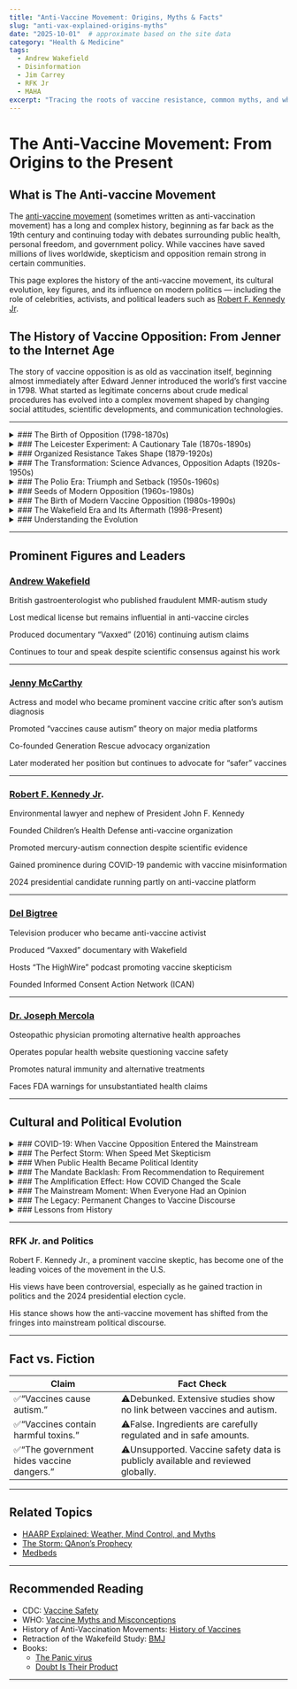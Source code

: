 ```yaml
---
title: "Anti-Vaccine Movement: Origins, Myths & Facts"
slug: "anti-vax-explained-origins-myths"
date: "2025-10-01"  # approximate based on the site data
category: "Health & Medicine"
tags:
  - Andrew Wakefield
  - Disinformation
  - Jim Carrey
  - RFK Jr
  - MAHA
excerpt: "Tracing the roots of vaccine resistance, common myths, and what science really says about vaccines."
---
```


# The Anti-Vaccine Movement: From Origins to the Present
## What is The Anti-vaccine Movement
The [anti-vaccine movement](https://www.medway.gov.uk/info/200489/pestilence_to_contagion_plague_to_covid-19/1346/the_anti-vaccination_movement) (sometimes written as anti-vaccination movement) has a long and complex history, beginning as far back as the 19th century and continuing today with debates surrounding public health, personal freedom, and government policy. While vaccines have saved millions of lives worldwide, skepticism and opposition remain strong in certain communities.

This page explores the history of the anti-vaccine movement, its cultural evolution, key figures, and its influence on modern politics — including the role of celebrities, activists, and political leaders such as [Robert F. Kennedy Jr](https://en.wikipedia.org/wiki/Robert_F._Kennedy_Jr.).

## The History of Vaccine Opposition: From Jenner to the Internet Age
The story of vaccine opposition is as old as vaccination itself, beginning almost immediately after Edward Jenner introduced the world’s first vaccine in 1798. What started as legitimate concerns about crude medical procedures has evolved into a complex movement shaped by changing social attitudes, scientific developments, and communication technologies.

---

<details>
<summary>### The Birth of Opposition (1798-1870s)</summary>
When [Edward Jenner](https://pmc.ncbi.nlm.nih.gov/articles/PMC1200696/) first demonstrated that cowpox could protect against smallpox, the practice seemed almost magical—and to many, deeply troubling. The idea of deliberately introducing animal matter into human bodies challenged fundamental beliefs about medicine, religion, and the natural order.

Religious leaders formed the first wave of opposition, arguing that disease was divine punishment that humans had no right to prevent. The concept of injecting “impure” animal material into the human body violated deeply held beliefs about bodily sanctity. These theological objections were compounded by practical concerns that proved remarkably prescient given the medical practices of the era.

Early vaccines were indeed dangerous. Without modern sterile techniques, infections were common. Manufacturing was inconsistent, potency varied wildly, and some batches were completely ineffective. Physicians themselves were often skeptical—and with good reason. The medical establishment of the 1800s lacked the rigorous training and oversight we take for granted today, making it difficult to separate legitimate medical concerns from unfounded fears.

Individual liberty emerged as another powerful theme that would echo through centuries of vaccine debates. When governments began mandating vaccination, citizens pushed back against what they saw as unprecedented intrusion into personal medical decisions. The tension between individual autonomy and collective welfare became a defining characteristic of vaccine policy debates.
</details>
<details>
<summary>### The Leicester Experiment: A Cautionary Tale (1870s-1890s)</summary>
Perhaps no episode better illustrates the complexity of early vaccine opposition than the famous “[Leicester Experiment](https://www.cambridge.org/core/services/aop-cambridge-core/content/view/CADA5559C8F0843FC3880F70794DA812/S0025727300040345a.pdf/div-class-title-leicester-and-smallpox-the-leicester-method-div.pdf).” In the 1870s, the English town of Leicester rejected compulsory vaccination in favor of isolation, quarantine, and improved sanitation. For several years, this approach appeared remarkably successful, with smallpox rates remaining low without widespread vaccination.

Anti-vaccine advocates around the world seized on Leicester as proof that vaccines were unnecessary. The town became a pilgrimage site for vaccine opponents, and its methods were studied and promoted internationally. However, this success was ultimately illusory. When smallpox epidemics eventually returned, Leicester’s unvaccinated population suffered devastating outbreaks that vindicated the importance of vaccination.

The Leicester story reveals how early vaccine opposition often arose from legitimate observations and reasonable concerns, even when the conclusions drawn were ultimately incorrect. It also demonstrates how anecdotal success can be misleading in the absence of controlled scientific study.
</details>
<details>
<summary>### Organized Resistance Takes Shape (1879-1920s)</summary>
[The Anti-Vaccination League of America](https://en.wikipedia.org/wiki/Anti-Vaccination_Society_of_America), founded in 1879, marked the beginning of organized opposition to vaccines in the United States. This group emerged directly in response to compulsory vaccination laws, publishing pamphlets, organizing rallies, and lobbying against vaccine mandates. Their arguments established themes that persist today: vaccines cause more harm than good, natural immunity is superior, sanitation matters more than vaccination, and governments lack the authority to mandate medical procedures.

During this period, opposition wasn’t entirely unreasonable. Vaccines of the era were genuinely problematic by modern standards. Manufacturing was unregulated, contamination was common, and adverse reactions were frequent. Some physicians and public health officials shared these concerns, lending credibility to anti-vaccine arguments.
</details>
<details>
<summary>### The Transformation: Science Advances, Opposition Adapts (1920s-1950s)</summary>
As the 20th century progressed, vaccine science underwent dramatic improvements. [Killed-virus vaccines](https://www.hhs.gov/immunization/basics/types/index.html) replaced more dangerous live preparations, sterile manufacturing became standard, and government oversight increased. These advances addressed many legitimate concerns about vaccine safety, but opposition adapted rather than disappeared.

The development of new vaccines for diseases like diphtheria and tetanus demonstrated the power of vaccination, but also provided new targets for critics. Each new vaccine brought fresh debates about necessity, safety, and government authority.
</details>

<details>
<summary>### The Polio Era: Triumph and Setback (1950s-1960s)</summary>
The 1950s represented both the pinnacle of vaccine acceptance and a harbinger of modern controversies. [Jonas Salk‘s](https://pmc.ncbi.nlm.nih.gov/articles/PMC6351694/) polio vaccine achieved something unprecedented: it turned vaccination into a celebrated community activity. Parents lined up eagerly to protect their children from a disease that had terrorized families for generations.

However, this triumph was nearly derailed by the [Cutter Incident](https://pmc.ncbi.nlm.nih.gov/articles/PMC1383764/) of 1955, when contaminated vaccine caused paralysis in 200 children. The government’s response—temporarily halting vaccination while investigating—demonstrated both the importance of safety monitoring and the fragility of public trust. While the program resumed successfully after safety improvements, the incident provided ammunition for vaccine critics and established a template for future controversies.
</details>
<details>
<summary>### Seeds of Modern Opposition (1960s-1980s)</summary>
As infectious diseases became less visible threats, the risk-benefit calculation began shifting in the public mind. The DTP (diphtheria-tetanus-pertussis) [vaccine controversy](https://pmc.ncbi.nlm.nih.gov/articles/PMC1424579/) of the 1970s marked a turning point. Reports of severe reactions, combined with media coverage of affected families, generated significant public concern and numerous lawsuits against manufacturers.

The 1976 [swine flu](https://www.bbc.com/future/article/20200918-the-fiasco-of-the-us-swine-flu-affair-of-1976) vaccination campaign further eroded confidence. When a predicted pandemic failed to materialize and some recipients developed Guillain-Barré syndrome, the program was halted early. This episode reinforced growing skepticism about government health recommendations and established patterns that would repeat in future public health emergencies.
</details>

<details>
<summary>### The Birth of Modern Vaccine Opposition (1980s-1990s)</summary>
The contemporary anti-vaccine movement can trace its organized origins to [Barbara Loe Fisher](https://www.nvic.org/about/staff-volunteers/barbara-loe-fisher), who founded Dissatisfied Parents Together (later the [National Vaccine Information Center](https://droogger.com/anti-vaccine-movement-origins-myths-facts-droogger/)) in 1982 after her son experienced what she believed was a vaccine reaction. Fisher’s approach was more sophisticated than earlier opposition, focusing on informed consent, vaccine safety research, and parental rights rather than outright rejection of vaccination.

This period saw the emergence of a more nuanced form of vaccine skepticism that accepted some vaccines while questioning others, demanded more safety research, and advocated for individual choice. These arguments proved more palatable to mainstream audiences than the complete rejection of vaccination that characterized earlier movements.
</details>

<details>
<summary>### The Wakefield Era and Its Aftermath (1998-Present)</summary>
The publication of Andrew Wakefield’s fraudulent [study](https://pmc.ncbi.nlm.nih.gov/articles/PMC3136032/) linking the MMR vaccine to autism in 1998 represents a watershed moment in vaccine opposition. Despite the study’s retraction, Wakefield’s loss of his medical license, and overwhelming scientific evidence against any connection, the autism link became deeply embedded in public consciousness.

The Wakefield controversy coincided with the rise of the internet, which transformed how vaccine misinformation spreads. Online communities allowed vaccine-skeptical parents to connect, share stories, and reinforce each other’s beliefs in ways that were impossible in earlier eras. Social media platforms later accelerated this process, creating echo chambers where misinformation could flourish unchecked.
</details>
<details>
<summary>### Understanding the Evolution</summary>
The history of vaccine opposition reveals several consistent themes that have adapted to changing circumstances:

Distrust of Authority: From religious objections to government overreach concerns, vaccine opposition has consistently drawn energy from broader skepticism about institutional authority.

Risk Perception: As the diseases vaccines prevent have become less visible, the perceived risk of vaccination has grown relative to the perceived benefit, even as vaccines have become safer.

Individual vs. Collective Good: The tension between personal choice and community welfare has remained a constant source of conflict throughout vaccination’s history.

Scientific Literacy: Limited understanding of immunology, epidemiology, and research methodology has made it difficult for the public to evaluate vaccine-related claims effectively.

Communication Failures: Public health authorities have often struggled to communicate effectively about vaccine benefits and risks, leaving information vacuums that opponents have filled.
</details>

---

## Prominent Figures and Leaders

### [Andrew Wakefield](https://en.wikipedia.org/wiki/Andrew_Wakefield)
British gastroenterologist who published fraudulent MMR-autism study

Lost medical license but remains influential in anti-vaccine circles

Produced documentary “Vaxxed” (2016) continuing autism claims

Continues to tour and speak despite scientific consensus against his work

---

### [Jenny McCarthy](https://en.wikipedia.org/wiki/Jenny_McCarthy)
Actress and model who became prominent vaccine critic after son’s autism diagnosis

Promoted “vaccines cause autism” theory on major media platforms

Co-founded Generation Rescue advocacy organization

Later moderated her position but continues to advocate for “safer” vaccines

---

### [Robert F. Kennedy Jr](https://en.wikipedia.org/wiki/Robert_F._Kennedy_Jr.).
Environmental lawyer and nephew of President John F. Kennedy

Founded Children’s Health Defense anti-vaccine organization

Promoted mercury-autism connection despite scientific evidence

Gained prominence during COVID-19 pandemic with vaccine misinformation

2024 presidential candidate running partly on anti-vaccine platform

---

### [Del Bigtree](https://en.wikipedia.org/wiki/Del_Bigtree)
Television producer who became anti-vaccine activist

Produced “Vaxxed” documentary with Wakefield

Hosts “The HighWire” podcast promoting vaccine skepticism

Founded Informed Consent Action Network (ICAN)

---

### [Dr. Joseph Mercola](https://en.wikipedia.org/wiki/Joseph_Mercola)
Osteopathic physician promoting alternative health approaches

Operates popular health website questioning vaccine safety

Promotes natural immunity and alternative treatments

Faces FDA warnings for unsubstantiated health claims

---

## Cultural and Political Evolution
<details>
<summary>### COVID-19: When Vaccine Opposition Entered the Mainstream</summary>
For decades, vaccine opposition remained largely confined to specific communities—alternative medicine advocates, religious groups with specific objections, and parents concerned about childhood vaccines. The movement, while persistent, operated at the margins of American politics and public health discourse. Then came COVID-19, and everything changed.
</details>
<details>
<summary>### The Perfect Storm: When Speed Met Skepticism</summary>
The COVID-19 pandemic created an unprecedented situation that would transform vaccine hesitancy from a fringe concern into a mainstream political issue. For the first time in modern history, the entire adult population was being asked to receive a newly developed vaccine, and the stakes—both medical and political—could not have been higher.

The speed of vaccine development, while representing a remarkable scientific achievement, became a source of widespread concern. Rapid development of the vaccines raised questions about the effectiveness and safety of vaccines, particularly among those unfamiliar with the decades of research that had laid the groundwork for mRNA technology. What scientists celebrated as innovation, many Americans experienced as unnerving haste.

Emergency Use Authorization, a regulatory pathway designed for crisis situations, further fueled skepticism. The designation itself seemed to confirm critics’ arguments that these vaccines were somehow experimental or untested. The complex regulatory process that actually supported EUA was poorly understood by the public, leaving room for doubt and conspiracy theories to flourish.
</details>
<details>
<summary>### When Public Health Became Political Identity</summary>
Perhaps no aspect of the COVID-19 response proved more consequential than its rapid politicization. The vaccine quickly became politicized, with misinformation and political rhetoric shaping public attitudes and creating deep divides in vaccine acceptance, transforming what had traditionally been a medical decision into a statement of political identity.

Republicans became significantly less likely—and Democrats more likely—to be vaccinated, to be willing to be vaccinated, and to recommend vaccination to a friend who asks for advice, creating unprecedented partisan divisions around public health measures. This represented a dramatic shift from earlier vaccine controversies, which had crossed party lines and focused primarily on specific safety concerns rather than broad ideological opposition.

The political integration of vaccine skepticism reached levels previously unimaginable. Republican politicians, many of whom had previously supported vaccination programs, began embracing vaccine skepticism as a way to differentiate themselves from Democratic leadership. This wasn’t merely opportunistic positioning—it reflected genuine constituency concerns that had been amplified and legitimized through partisan messaging.

Meanwhile, Democratic politicians found themselves in the unfamiliar position of becoming the primary defenders of vaccine recommendations, sometimes adopting rhetoric that seemed to dismiss legitimate safety questions as purely political obstruction. This dynamic further entrenched the perception that vaccine decisions were fundamentally about political loyalty rather than individual health choices.
</details>
<details>
<summary>### The Mandate Backlash: From Recommendation to Requirement</summary>
If rapid development created initial skepticism and political polarization gave it partisan energy, [vaccine mandates](https://pmc.ncbi.nlm.nih.gov/articles/PMC9136690/) provided the spark that ignited widespread opposition. For many Americans, the shift from “vaccines are available” to “vaccines are required” represented a fundamental change in the social contract around medical decision-making.

Workplace mandates, school requirements, and restrictions on unvaccinated individuals created a new category of vaccine opposition: people who might have voluntarily chosen vaccination but rejected it when faced with coercion. This resistance drew on deep American traditions of individual liberty and suspicion of government authority, themes that had echoed through centuries of vaccine opposition but had never been deployed on such a massive scale.

The mandate controversy also created strange alliances. Healthcare workers who had spent their careers administering vaccines found themselves protesting vaccination requirements. Union leaders who typically supported Democratic policies opposed mandates that affected their members. Religious freedom advocates joined forces with libertarians in ways that transcended traditional political coalitions.
</details>
<details>
<summary>### The Amplification Effect: How COVID Changed the Scale</summary>
In counties with a high percentage of Republican voters, vaccination rates were significantly lower and COVID-19 cases and deaths per 100,000 residents were much higher, demonstrating how political polarization had real-world health consequences on an unprecedented scale. Previous vaccine controversies had affected specific communities or age groups; COVID-19 vaccine hesitancy cut across entire regions and demographics.

Social media played a crucial role in this expansion. The spread of misinformation combined with the political polarization of the COVID-19 vaccine created major challenges for public health officials who found their traditional communication strategies ineffective against the speed and reach of online misinformation. Platforms that had previously allowed anti-vaccine content to circulate in relatively small communities suddenly became vehicles for reaching millions of people with vaccine-skeptical messages.

The sheer scale of the COVID-19 vaccination campaign also meant that rare adverse events, which might have gone unnoticed in smaller programs, received widespread attention. Every concerning report was amplified through social networks, creating the impression that serious side effects were more common than they actually were. The Vaccine Adverse Event Reporting System (VAERS), designed as an early warning system for researchers, became a source of misleading statistics for vaccine opponents.
</details>
<details>
<summary>### The Mainstream Moment: When Everyone Had an Opinion</summary>
What made COVID-19 different from previous vaccine controversies was its universal nature. Unlike childhood vaccines, which primarily concerned parents, or travel vaccines, which affected specific populations, COVID-19 vaccines became everyone’s business. Suddenly, Americans who had never questioned routine immunizations found themselves researching mRNA technology and debating epidemiological data.

This democratization of vaccine decision-making brought both benefits and challenges. On one hand, it sparked important conversations about informed consent, medical autonomy, and the appropriate role of government in public health. On the other hand, it elevated individual opinion to the same level as scientific expertise, making evidence-based decision-making more difficult.

The result was a dramatic expansion of vaccine hesitancy beyond its traditional boundaries. Republicans showed a negative trend in vaccine attitudes and intentions, whereas Democrats remained largely stable, but the absolute numbers involved represented millions of Americans who had never previously identified with anti-vaccine movements.
</details>
<details>
<summary>### The Legacy: Permanent Changes to Vaccine Discourse</summary>
The COVID-19 pandemic didn’t just reveal the existence of vaccine opposition to mainstream America—it fundamentally altered the landscape of vaccine acceptance. Traditional public health messaging, which had relied on professional authority and community trust, proved inadequate when confronted with partisan polarization and social media amplification.

The crisis exposed how vaccine hesitancy could rapidly transition from a fringe concern to a mainstream political position when the right conditions aligned: scientific uncertainty, political polarization, mandate policies, and digital amplification. These lessons extend far beyond COVID-19, suggesting that future vaccine campaigns must account for political identity, individual autonomy, and digital communication in ways that previous generations of public health officials never imagined.

Perhaps most significantly, COVID-19 demonstrated that vaccine opposition is not simply a matter of education or information—it reflects deeper tensions about authority, autonomy, and trust that permeate American society. Understanding these underlying dynamics may be more important than correcting specific misinformation when it comes to addressing vaccine hesitancy in the post-pandemic era.

The anti-vaccine movement that most Americans discovered during COVID-19 had been building for decades, but the pandemic provided the catalyst that brought it into the mainstream political conversation. What had once been a relatively small collection of concerned parents and alternative medicine advocates became a significant political force that reshaped public health policy and political discourse in ways that continue to reverberate today.
</details>
<details>
<summary>### Lessons from History</summary>
Understanding the historical development of vaccine opposition offers important insights for addressing contemporary challenges. Opposition movements have consistently exploited legitimate concerns, adapted to scientific advances, and reflected broader social tensions about authority, individual rights, and risk perception.

Rather than dismissing vaccine hesitancy as simple ignorance, history suggests that effective responses must address underlying concerns about trust, autonomy, and communication while maintaining commitment to scientific evidence and public health. The story of vaccine opposition is ultimately a story about how societies navigate the complex relationship between individual liberty and collective welfare in an age of rapidly advancing medical technology.
</details>

---

### RFK Jr. and Politics
Robert F. Kennedy Jr., a prominent vaccine skeptic, has become one of the leading voices of the movement in the U.S.

His views have been controversial, especially as he gained traction in politics and the 2024 presidential election cycle.

His stance shows how the anti-vaccine movement has shifted from the fringes into mainstream political discourse.

---

## Fact vs. Fiction

| Claim |  Fact Check |
|---|---|
| ✅“Vaccines cause autism.” | ⚠️Debunked. Extensive studies show no link between vaccines and autism. |
| ✅“Vaccines contain harmful toxins.” | ⚠️False. Ingredients are carefully regulated and in safe amounts. |
| ✅“The government hides vaccine dangers.” | ⚠️Unsupported. Vaccine safety data is publicly available and reviewed globally. |

---

## Related Topics

- [HAARP Explained: Weather, Mind Control, and Myths](/haarp-explained-weather-mind-control-and-myths)  
- [The Storm: QAnon’s Prophecy](/the-storm-qanon-prophecy)  
- [Medbeds](http://192.168.0.162:3000/article/medbeds-quantum-healing)  

---

## Recommended Reading
 - CDC: [Vaccine Safety](https://www.cdc.gov/vaccine-safety/?utm_source=chatgpt.com)  
 - WHO: [Vaccine Myths and Misconceptions](https://www.who.int/?utm_source=chatgpt.com)  
 - History of Anti-Vaccination Movements: [History of Vaccines](https://historyofvaccines.org/)
 - Retraction of the Wakefeild Study: [BMJ](https://www.bmj.com/)
 - Books:
   - [The Panic virus](https://www.simonandschuster.com/books/The-Panic-Virus/Seth-Mnookin/9781439158654)
   - [Doubt Is Their Product](https://www.goodreads.com/book/show/3059794-doubt-is-their-product)

---